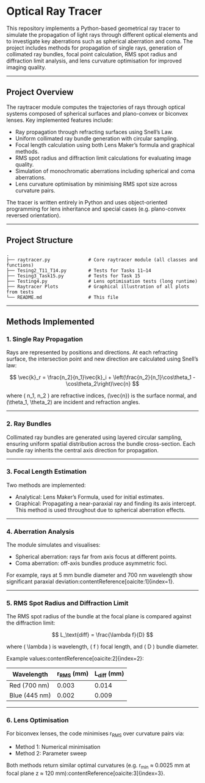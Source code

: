 # Optical Ray Tracer

This repository implements a Python-based geometrical ray tracer to simulate the propagation of light rays through different optical elements and to investigate key aberrations such as spherical aberration and coma. The project includes methods for propagation of single rays, generation of collimated ray bundles, focal point calculation, RMS spot radius and diffraction limit analysis, and lens curvature optimisation for improved imaging quality.

---

## Project Overview

The raytracer module computes the trajectories of rays through optical systems composed of spherical surfaces and plano-convex or biconvex lenses. Key implemented features include:

- Ray propagation through refracting surfaces using Snell’s Law.  
- Uniform collimated ray bundle generation with circular sampling.  
- Focal length calculation using both Lens Maker’s formula and graphical methods.  
- RMS spot radius and diffraction limit calculations for evaluating image quality.  
- Simulation of monochromatic aberrations including spherical and coma aberrations.  
- Lens curvature optimisation by minimising RMS spot size across curvature pairs.

The tracer is written entirely in Python and uses object-oriented programming for lens inheritance and special cases (e.g. plano-convex reversed orientation).

---

## Project Structure

```text
.
├── raytracer.py              # Core raytracer module (all classes and functions)
├── Tesing2_T11_T14.py        # Tests for Tasks 11–14
├── Tesing3_Task15.py         # Tests for Task 15
├── Testing4.py               # Lens optimisation tests (long runtime)
├── Raytracer Plots           # Graphical illustration of all plots from tests
└── README.md                 # This file

```

---

## Methods Implemented

### 1. Single Ray Propagation
Rays are represented by positions and directions. At each refracting surface, the intersection point and new direction are calculated using Snell’s law:

$$
\vec{k}_r = \frac{n_2}{n_1}\vec{k}_i + \left(\frac{n_2}{n_1}\cos\theta_1 - \cos\theta_2\right)\vec{n}
$$

where \( n_1, n_2 \) are refractive indices, \(\vec{n}\) is the surface normal, and \(\theta_1, \theta_2\) are incident and refraction angles.

---

### 2. Ray Bundles
Collimated ray bundles are generated using layered circular sampling, ensuring uniform spatial distribution across the bundle cross-section. Each bundle ray inherits the central axis direction for propagation.

---

### 3. Focal Length Estimation
Two methods are implemented:

- Analytical: Lens Maker’s Formula, used for initial estimates.  
- Graphical: Propagating a near-paraxial ray and finding its axis intercept. This method is used throughout due to spherical aberration effects.

---

### 4. Aberration Analysis
The module simulates and visualises:

- Spherical aberration: rays far from axis focus at different points.  
- Coma aberration: off-axis bundles produce asymmetric foci.

For example, rays at 5 mm bundle diameter and 700 nm wavelength show significant paraxial deviation:contentReference[oaicite:1]{index=1}.

---

### 5. RMS Spot Radius and Diffraction Limit
The RMS spot radius of the bundle at the focal plane is compared against the diffraction limit:

$$
L_\text{diff} = \frac{\lambda f}{D}
$$

where \( \lambda \) is wavelength, \( f \) focal length, and \( D \) bundle diameter.

Example values:contentReference[oaicite:2]{index=2}:

| Wavelength | r<sub>RMS</sub> (mm) | L<sub>diff</sub> (mm) |
|-----------|----------------------|-----------------------|
| Red (700 nm) | 0.003 | 0.014 |
| Blue (445 nm) | 0.002 | 0.009 |

---

### 6. Lens Optimisation
For biconvex lenses, the code minimises r<sub>RMS</sub> over curvature pairs via:

- Method 1: Numerical minimisation  
- Method 2: Parameter sweep

Both methods return similar optimal curvatures (e.g. r<sub>min</sub> ≈ 0.0025 mm at focal plane z ≈ 120 mm):contentReference[oaicite:3]{index=3}.

